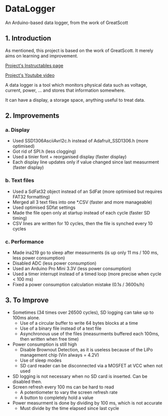 # DataLogger
An Arduino-based data logger, from the work of GreatScott


## 1. Introduction
As mentioned, this project is based on the work of GreatScott. It merely aims on learning and improvement.

[Project's Instructables page](https://www.instructables.com/id/Make-Your-Own-Power-MeterLogger/)

[Project's Youtube video](https://www.youtube.com/watch?v=lrugreN2K4w&feature=emb_logo)

A data logger is a tool which monitors physical data such as voltage, current, power, ... and stores that information
somewhere.

It can have a display, a storage space, anything useful to treat data.


## 2. Improvements
###	a. Display
* Used SSD1306AsciiAvrI2c.h instead of Adafruit_SSD1306.h (more optimised)
* Got rid of SPI.h (less clogging)
* Used a tinier font + reorganised display (faster display)
* Each display line updates only if value changed since last measurment (faster display)
### b. Text files
* Used a SdFat32 object instead of an SdFat (more optimised but requires FAT32 formatting)
* Merged all 3 text files into one *.CSV (faster and more manageable)
* Used optimised SDfat settings
* Made the file open only at startup instead of each cycle (faster SD timing)
* CSV lines are written for 10 cycles, then the file is synched every 10 cycles
### c. Performance
* Made ina219 go to sleep after measurments (is up only 11 ms / 100 ms, less power consumption)
* Disabled ADC (less power consumption)
* Used an Arduino Pro Mini 3.3V (less power consumption)
* Used a timer interrupt instead of a timed loop (more precise when cycle < 100 ms)
* Fixed a power consumption calculation mistake (0.1s / 3600s/h)


## 3. To Improve
* Sometimes (34 times over 26500 cycles), SD logging can take up to 100ms alone.
    * Use of a circular buffer to write 64 bytes blocks at a time
	* Use of a binary file instead of a text file
	* Asynchronous use of the files (measurments buffered each 100ms, then written when free time)
* Power consumption is still high
    * Disable Brownout Detection, as it is useless because of the LiPo management chip (Vin always = 4.2V)
	* Use of sleep modes
	* SD card reader can be disconnected via a MOSFET at VCC when not used
* SD logging is not necessary when no SD card is inserted. Can be disabled then.
* Screen refresh every 100 ms can be hard to read
    * A potentiometer to vary the screen refresh rate
	* A button to completely hold a value
* Power measurment is done by dividing by 100 ms, which is not accurate
    * Must divide by the time elapsed since last cycle